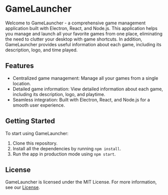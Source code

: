 # GameLauncher
Welcome to GameLauncher - a comprehensive game management application built with Electron, React, and Node.js. This application helps you manage and launch all your favorite games from one place, eliminating the need to clutter your desktop with game shortcuts. In addition, GameLauncher provides useful information about each game, including its description, logo, and time played.

## Features
* Centralized game management: Manage all your games from a single location.
* Detailed game information: View detailed information about each game, including its description, logo, and playtime.
* Seamless integration: Built with Electron, React, and Node.js for a smooth user experience.

## Getting Started
To start using GameLauncher:
1. Clone this repository.
2. Install all the dependencies by running `npm install`.
3. Run the app in production mode using `npm start`.

## License
GameLauncher is licensed under the MIT License. For more information, see our [License](LICENSE).
